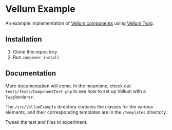 # Vellum Example

An example implementation of [Vellum components](https://github.com/diatechnis/vellum) using [Vellum Twig](https://github.com/diatechnis/vellum-twig).

## Installation

1. Clone this repository.
2. Run `composer install`.

## Documentation

More documentation will come. In the meantime, check out `tests/Tests/ComponentTest.php` to see how to set up Vellum with a `TwigRenderer`.

The `/src/VellumExample` directory contains the classes for the various elements, and their corresponding templates are in the `/templates` directory.

Tweak the test and files to experiment.
